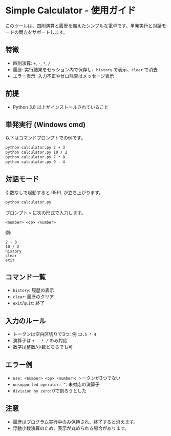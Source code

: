 # Simple Calculator - 使用ガイド

このツールは、四則演算と履歴を備えたシンプルな電卓です。単発実行と対話モードの両方をサポートします。

## 特徴
- 四則演算: `+`, `-`, `*`, `/`
- 履歴: 実行結果をセッション内で保存し、`history` で表示、`clear` で消去
- エラー表示: 入力不正やゼロ除算はメッセージ表示

## 前提
- Python 3.8 以上がインストールされていること

## 単発実行 (Windows cmd)
以下はコマンドプロンプトでの例です。
```cmd
python calculator.py 2 + 3
python calculator.py 10 / 2
python calculator.py 7 * 8
python calculator.py 9 - 4
```

## 対話モード
引数なしで起動すると REPL が立ち上がります。
```cmd
python calculator.py
```
プロンプト `>` に次の形式で入力します。
```
<number> <op> <number>
```
例:
```
2 + 3
10 / 2
history
clear
exit
```

## コマンド一覧
- `history`: 履歴の表示
- `clear`: 履歴のクリア
- `exit`/`quit`: 終了

## 入力のルール
- トークンは空白区切りで3つ: 例 `12.5 * 4`
- 演算子は `+ - * /` のみ対応
- 数字は整数/小数どちらでも可

## エラー例
- `use: <number> <op> <number>`: トークンが3つでない
- `unsupported operator: ^`: 未対応の演算子
- `division by zero`: 0で割ろうとした

## 注意
- 履歴はプログラム実行中のみ保持され、終了すると消えます。
- 浮動小数演算のため、表示が丸められる場合があります。
